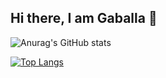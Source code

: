 ## Hi there, I am Gaballa 👋

![Anurag's GitHub stats](https://github-readme-stats.vercel.app/api?username=GaballaGit&show_icons=true&theme=radical)

[![Top Langs](https://github-readme-stats.vercel.app/api/top-langs/?username=GaballaGit&layout=donut-vertical)](https://github.com/anuraghazra/github-readme-stats)

<!--
**GaballaGit/GaballaGit** is a ✨ _special_ ✨ repository because its `README.md` (this file) appears on your GitHub profile.

Here are some ideas to get you started:


- 🔭 I’m currently working on ...
- 🌱 I’m currently learning ...
- 👯 I’m looking to collaborate on ...
- 🤔 I’m looking for help with ...
- 💬 Ask me about ...
- 📫 How to reach me: ...
- 😄 Pronouns: ...
- ⚡ Fun fact: ...
-->
